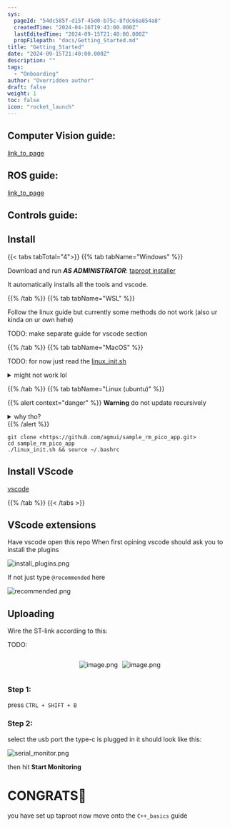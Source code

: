 ```yaml
---
sys:
  pageId: "54dc585f-d15f-45d0-b75c-8fdc66a854a8"
  createdTime: "2024-04-16T19:43:00.000Z"
  lastEditedTime: "2024-09-15T21:40:00.000Z"
  propFilepath: "docs/Getting_Started.md"
title: "Getting_Started"
date: "2024-09-15T21:40:00.000Z"
description: ""
tags:
  - "Onboarding"
author: "Overridden author"
draft: false
weight: 1
toc: false
icon: "rocket_launch"
---
```


## Computer Vision guide:

[link_to_page](86d45bc0-388b-4d26-8848-44f255f73d0e)

## ROS guide:

[link_to_page](3c76c1de-ec8f-46d6-8b0a-294005edc2d5)

## Controls guide:

## Install

{{< tabs tabTotal="4">}}
{{% tab tabName="Windows" %}}

Download and run _**AS ADMINISTRATOR**_: [taproot installer](https://github.com/Thornbots/TeachingFreshies/releases/tag/1.0)

It automatically installs all the tools and vscode.

{{% /tab %}}
{{% tab tabName="WSL" %}}

Follow the linux guide but currently some methods do not work (also ur kinda on ur own hehe)

TODO: make separate guide for vscode section

{{% /tab %}}
{{% tab tabName="MacOS" %}}

TODO: for now just read the [linux_init.sh](https://github.com/agmui/sample_rm_pico_app/blob/main/linux_init.sh)

<details>
<summary>might not work lol</summary>

`brew install libusb pkg-config`

Next install: [vscode](https://code.visualstudio.com/Download)

</details>

{{% /tab %}}
{{% tab tabName="Linux (ubuntu)" %}}

{{% alert context="danger" %}}
**Warning** do not update recursively
<details>
<summary>why tho?</summary>
There are some submodules that may go on for a while (like tinyusb) and I highly
recommend you don't need to get them.
If you want to see what submodules I update just look in `linux_init.sh`
</details>
{{% /alert %}}

```shell
git clone <https://github.com/agmui/sample_rm_pico_app.git>
cd sample_rm_pico_app
./linux_init.sh && source ~/.bashrc
```

## Install VScode

[vscode](https://code.visualstudio.com/Download)

{{% /tab %}}
{{< /tabs >}}

## VScode extensions

Have vscode open this repo
When first opining vscode should ask you to install the plugins

![install_plugins.png](https://prod-files-secure.s3.us-west-2.amazonaws.com/d518164a-d88e-44d1-a4ee-3adb3bd8bce0/89bd30f0-1825-4e77-867b-0a41ce370880/install_plugins.png?X-Amz-Algorithm=AWS4-HMAC-SHA256&X-Amz-Content-Sha256=UNSIGNED-PAYLOAD&X-Amz-Credential=ASIAZI2LB466ZPOUVT57%2F20250215%2Fus-west-2%2Fs3%2Faws4_request&X-Amz-Date=20250215T200703Z&X-Amz-Expires=3600&X-Amz-Security-Token=IQoJb3JpZ2luX2VjECQaCXVzLXdlc3QtMiJIMEYCIQD2Wv%2BUjmHekyYfXhHymXNfKIDyii17JoCj1KM%2BRMmQwAIhANUSnoOWV%2BAbLII2z%2B1ITG5VSzTGMepA8%2B94RwaVq1NgKv8DCE0QABoMNjM3NDIzMTgzODA1Igx%2FFoKqFci7FyORmykq3AMWwBU6MYBxbUo9ieQlrLBgzFQpEtwTEpTB0qjfPf0bCQ8SvLTiSGL2aMQTwnjxzG9INzb%2BSp7qHMcsyYTUA0vGUzLlaLcH3tPZLACsgTRf1vTLSQnP65nmd3wSy3olVKx1AZbQolQy3lagepMLsiQWonatPA12vH%2F%2BC6gBPT9Eh1Aina6hC%2BXbtFex3oTd50Jfl038yJY5viwQtLFlokeA5MxnOlemj3PWSWyoqdVX%2FB8cjUCW1qfaacIYrrZOctu7%2FWK%2Bnxn4AkRGzPWHmlEZb8L2HRjmt5glqoe4fyvbi6XO3KHEnLzVHnrZQFVV3DityDpKU4KJgb9mP5rZ50vGojpoPSsna97yGlZa530TRxUiz7wVFu9u7HEX%2BnmC1s%2Fde74AJtXv5%2BRI%2BNLCu7TKCRpINIRwv5SQvebGPAJtx%2BiNsf2EU67ZYco40MdiAihpSh2oRXUXoFgFX%2Fs6L4G12WdpXph%2BEB9szMncdQn%2BxT%2FmtohDHutWK%2Fou2QOH8OA%2Bi14O%2FC%2FdxZp0c0aR5diirKWOCW2LM9vmPMJ6oDQqHEkbYT8qC3PFRUJDFd9ZX9ykoe2VFJw3HcHllbpkg9mJRWYSlD0PEEE%2B86cpOXCZUhLimRxrz6jTBv9CxzCN2cO9BjqkAR6KRhdL6TapSGvokSf55jh7tCCqvlF2yuc48cq%2BALE%2FB0NSX84682mpL2ahwpeLx41gX1GkAQ7o4yWEsMYW8cysx1C%2BfPAuafi%2BFMZWKf1OKAiqmY8hyUbBS%2BmV6v4rsgvwZ18oSeG3HMBtYHw4pyiwO33%2B37vfhxBwNUBaSXakO5myqTclCVuz7edLQnXVO4hAsgnQD4iCNtlsZVmX250V5DCN&X-Amz-Signature=d6ddbd1f2f5c139c5fe911fbcad1579e13593c575cf808e89fe7092fef582cb9&X-Amz-SignedHeaders=host&x-id=GetObject)

If not just type `@recommended` here  

![recommended.png](https://prod-files-secure.s3.us-west-2.amazonaws.com/d518164a-d88e-44d1-a4ee-3adb3bd8bce0/61e661e9-5d85-4dfc-be0d-8d2097a5e793/recommended.png?X-Amz-Algorithm=AWS4-HMAC-SHA256&X-Amz-Content-Sha256=UNSIGNED-PAYLOAD&X-Amz-Credential=ASIAZI2LB466ZPOUVT57%2F20250215%2Fus-west-2%2Fs3%2Faws4_request&X-Amz-Date=20250215T200703Z&X-Amz-Expires=3600&X-Amz-Security-Token=IQoJb3JpZ2luX2VjECQaCXVzLXdlc3QtMiJIMEYCIQD2Wv%2BUjmHekyYfXhHymXNfKIDyii17JoCj1KM%2BRMmQwAIhANUSnoOWV%2BAbLII2z%2B1ITG5VSzTGMepA8%2B94RwaVq1NgKv8DCE0QABoMNjM3NDIzMTgzODA1Igx%2FFoKqFci7FyORmykq3AMWwBU6MYBxbUo9ieQlrLBgzFQpEtwTEpTB0qjfPf0bCQ8SvLTiSGL2aMQTwnjxzG9INzb%2BSp7qHMcsyYTUA0vGUzLlaLcH3tPZLACsgTRf1vTLSQnP65nmd3wSy3olVKx1AZbQolQy3lagepMLsiQWonatPA12vH%2F%2BC6gBPT9Eh1Aina6hC%2BXbtFex3oTd50Jfl038yJY5viwQtLFlokeA5MxnOlemj3PWSWyoqdVX%2FB8cjUCW1qfaacIYrrZOctu7%2FWK%2Bnxn4AkRGzPWHmlEZb8L2HRjmt5glqoe4fyvbi6XO3KHEnLzVHnrZQFVV3DityDpKU4KJgb9mP5rZ50vGojpoPSsna97yGlZa530TRxUiz7wVFu9u7HEX%2BnmC1s%2Fde74AJtXv5%2BRI%2BNLCu7TKCRpINIRwv5SQvebGPAJtx%2BiNsf2EU67ZYco40MdiAihpSh2oRXUXoFgFX%2Fs6L4G12WdpXph%2BEB9szMncdQn%2BxT%2FmtohDHutWK%2Fou2QOH8OA%2Bi14O%2FC%2FdxZp0c0aR5diirKWOCW2LM9vmPMJ6oDQqHEkbYT8qC3PFRUJDFd9ZX9ykoe2VFJw3HcHllbpkg9mJRWYSlD0PEEE%2B86cpOXCZUhLimRxrz6jTBv9CxzCN2cO9BjqkAR6KRhdL6TapSGvokSf55jh7tCCqvlF2yuc48cq%2BALE%2FB0NSX84682mpL2ahwpeLx41gX1GkAQ7o4yWEsMYW8cysx1C%2BfPAuafi%2BFMZWKf1OKAiqmY8hyUbBS%2BmV6v4rsgvwZ18oSeG3HMBtYHw4pyiwO33%2B37vfhxBwNUBaSXakO5myqTclCVuz7edLQnXVO4hAsgnQD4iCNtlsZVmX250V5DCN&X-Amz-Signature=a362c53de358d757a99cb6dc73e43d1aa4ed15e644108dc9352a2adfeb1be101&X-Amz-SignedHeaders=host&x-id=GetObject)

## Uploading

Wire the ST-link according to this:

TODO:

<div style="display: flex;flex-direction: row; column-gap:10px; max-width: 630px;justify-content: center;">
<div>

![image.png](https://prod-files-secure.s3.us-west-2.amazonaws.com/d518164a-d88e-44d1-a4ee-3adb3bd8bce0/210ecb78-1116-4d7b-b9b7-2292f66fa2c2/image.png?X-Amz-Algorithm=AWS4-HMAC-SHA256&X-Amz-Content-Sha256=UNSIGNED-PAYLOAD&X-Amz-Credential=ASIAZI2LB466YPA6AXSK%2F20250215%2Fus-west-2%2Fs3%2Faws4_request&X-Amz-Date=20250215T200705Z&X-Amz-Expires=3600&X-Amz-Security-Token=IQoJb3JpZ2luX2VjECQaCXVzLXdlc3QtMiJIMEYCIQCZc8vsYoa%2BIQ82QAv3nmiKAtyDtqX%2Fi0gZWH7bfr%2BjAgIhAO6gxnJ27ACnaqM5Pf5cegx%2FpeyzpyC0U4QdPWhj7wV6Kv8DCE0QABoMNjM3NDIzMTgzODA1Igyv2KuQnoLWIHXSXcAq3AMfXWqghxEgDP6BsCvd1iAIaUDPWo50WzgI5OQRZ7UEi%2BKDEhC96SVQaFf6bz78a69zXw8xUFfNzggBp%2FYxPSbre3IrpQ7VmabIgHWqJDXZF0rVsevy6gQM02uqtWNNSBcn%2FUqgrm%2FRU6jZty0s%2FaKDSH4PbcD8%2BCvPpkb1xDOt7OokDwugZO0hoAzkNGPB2f3cI71qvbBOWRmdSd39g7O8rq6VTKVAbKlTpqv0CGlNpDLyuHeZgyW8qNr71kRALzjbgC4d6ZrGicgSdZgELbFduA9k6S6thuR9l%2F7B9%2BB7BJe3FP96Z6Xp7NJG02yLFN4e7UEB%2B4%2FPa4YpMzpdVftUTELsMce71xpYyPj2djzAre0ZvwoJg%2BGqhc5arprh%2BM2o1PqXUOsEVxUHwpSiMIfHH4tv7O6mlNlosSiNGrM4vSpmbJsYrF5C4bb4NuejjlOSsU%2FPTmvNXfZGOO3ROflaodATtBlzYjaxV%2FHn5QraZ1BM2sn1B34igqj3BwUMEtVoC6MvBAeQOoAN6TIGLXBAzlc10qhIYZuxhiO45u1NCmBjAOG7aJuqsCotyGvS60Xof%2BulTSJlxuFzIZCQiO38XCEfX3hIBXXY2h0CoX%2BgxNpxDjWZRk09oZtDTTCe2cO9BjqkAVNQ%2BQDK6k8dcyCd%2FyxQK58OAAFjmVHVZGo5oQj6wvTugPE8gcoGAwyuXxXf9OYtMNqQJWef0StfawiPK8c385SpiID1wZfEm7q9Q6IF7UQRgT8SiCx5vDTs78sETwyEkiXFdEjqQJ9LER2SCZQ2LpCgx7zbWNVeEeAU1jcAH3SvTixdl%2B1fjklWA%2BuOvFfBy9Zd%2BN%2Ft0CJTFn2rFv6sD4WyNJTR&X-Amz-Signature=c0fe3241e4d4478cc902afde6b3c9a2a95d243c6f4ea79caadd03992f1d20c16&X-Amz-SignedHeaders=host&x-id=GetObject)

</div>
<div>

![image.png](https://prod-files-secure.s3.us-west-2.amazonaws.com/d518164a-d88e-44d1-a4ee-3adb3bd8bce0/33a0fd0f-8ca6-4a86-8e09-26e95ded1fff/image.png?X-Amz-Algorithm=AWS4-HMAC-SHA256&X-Amz-Content-Sha256=UNSIGNED-PAYLOAD&X-Amz-Credential=ASIAZI2LB466564W556S%2F20250215%2Fus-west-2%2Fs3%2Faws4_request&X-Amz-Date=20250215T200705Z&X-Amz-Expires=3600&X-Amz-Security-Token=IQoJb3JpZ2luX2VjECQaCXVzLXdlc3QtMiJGMEQCIE6QbxhVWJejTg%2BLhwi5p1hMbdOi4%2BM1CFLN%2B5JotyLkAiBVm4hidbVnQwVddCvo5uLhwT4Y5ipMevN1KhX%2BIZVVsir%2FAwhNEAAaDDYzNzQyMzE4MzgwNSIMK7HBcswjyKb%2Fx76yKtwDSg1KFoXiCRXyJM6Mw3VrRm712pSKXXDjUh3rCu3sqPysC2w4ETV66KU%2FN636fHPDadYG3wYY2hP0U2Vsa3VUT0wgJNu76bzKbzX6uPT1wu0q21R1Jmnza%2FgNT1p2uTc%2Fz2TrdAEmQhg4p32ayOPKUDJw0EPdHHCsicj2c2neZ1itlziismWQu5XPhjInQ%2BTGG6HoltlCpX3%2BiX386yK0sLuuJqYWXbFYCFss%2Bgm3ZaROIrHX00hOmZ0tDzciFgsdDwNes%2B%2FT96%2FdUV3d%2Fp6tJ%2FVqPagFNEs3mOvmngDgveVigGAz3Aaw35xGNYBcyZl8bhKtbN56j5VFc0OrRGbzVsU%2Fy8AkXjTbBKmsjVN9qZBI0%2B0zYhS64mmnKrGfSmu49O%2BGK6rtGep5NojrCdA6S%2FPx64YQLtT47WEemrlZem%2F6vJrWwXk9EwVJd6LikLOHnTCtO2bBaNfdcyd5AcVj0lq%2FhGQXosQFYk4saajfmtZhaFgc2N5Oauw%2BsVgH61E4uk5HxvG3h67LP8XdK60jCqcX%2BTJrUfsdP4pP56RynzPyLIeZqcbp3dgEYDP1AzqQWlul9V4j1yWdqeqAEQHJD8VpYlpGG0MeDHiKj7Bi5a1ZZi7ARe4wZ2MqIlkwjdnDvQY6pgEAw%2BsZ0o8IPxwKlO2nE4XYMfwwMyL9JzpDQwJHVbx0vDTlmMBdBa9Rb5HaGVQmyp60%2BLJFB3tOASPe%2Ffo6u%2B8c3GKhU1NlyHUARTujcVxQB4WN6u7p%2BrfIBh7ghY%2FDOZ0Ybglli6cxjVTSVZW8kDDueC4PgQDlUfJooqyE9KZDPsq2MG3H3Jz%2FPMXnBcvyFR9KeU8MG4XYJVmIypD8VtRWmWSGyGH5&X-Amz-Signature=ab8a39e907e4187b8d6462c8072cbf71ed30f9c6e344fd2e26a5117baf282ab4&X-Amz-SignedHeaders=host&x-id=GetObject)

</div>
</div>

### Step 1:

press `CTRL + SHIFT + B`

### Step 2:

select the usb port the type-c is plugged in it should look like this:

![serial_monitor.png](https://prod-files-secure.s3.us-west-2.amazonaws.com/d518164a-d88e-44d1-a4ee-3adb3bd8bce0/f03f4774-05d4-4393-b6a0-d5efb6d315ab/serial_monitor.png?X-Amz-Algorithm=AWS4-HMAC-SHA256&X-Amz-Content-Sha256=UNSIGNED-PAYLOAD&X-Amz-Credential=ASIAZI2LB466ZPOUVT57%2F20250215%2Fus-west-2%2Fs3%2Faws4_request&X-Amz-Date=20250215T200703Z&X-Amz-Expires=3600&X-Amz-Security-Token=IQoJb3JpZ2luX2VjECQaCXVzLXdlc3QtMiJIMEYCIQD2Wv%2BUjmHekyYfXhHymXNfKIDyii17JoCj1KM%2BRMmQwAIhANUSnoOWV%2BAbLII2z%2B1ITG5VSzTGMepA8%2B94RwaVq1NgKv8DCE0QABoMNjM3NDIzMTgzODA1Igx%2FFoKqFci7FyORmykq3AMWwBU6MYBxbUo9ieQlrLBgzFQpEtwTEpTB0qjfPf0bCQ8SvLTiSGL2aMQTwnjxzG9INzb%2BSp7qHMcsyYTUA0vGUzLlaLcH3tPZLACsgTRf1vTLSQnP65nmd3wSy3olVKx1AZbQolQy3lagepMLsiQWonatPA12vH%2F%2BC6gBPT9Eh1Aina6hC%2BXbtFex3oTd50Jfl038yJY5viwQtLFlokeA5MxnOlemj3PWSWyoqdVX%2FB8cjUCW1qfaacIYrrZOctu7%2FWK%2Bnxn4AkRGzPWHmlEZb8L2HRjmt5glqoe4fyvbi6XO3KHEnLzVHnrZQFVV3DityDpKU4KJgb9mP5rZ50vGojpoPSsna97yGlZa530TRxUiz7wVFu9u7HEX%2BnmC1s%2Fde74AJtXv5%2BRI%2BNLCu7TKCRpINIRwv5SQvebGPAJtx%2BiNsf2EU67ZYco40MdiAihpSh2oRXUXoFgFX%2Fs6L4G12WdpXph%2BEB9szMncdQn%2BxT%2FmtohDHutWK%2Fou2QOH8OA%2Bi14O%2FC%2FdxZp0c0aR5diirKWOCW2LM9vmPMJ6oDQqHEkbYT8qC3PFRUJDFd9ZX9ykoe2VFJw3HcHllbpkg9mJRWYSlD0PEEE%2B86cpOXCZUhLimRxrz6jTBv9CxzCN2cO9BjqkAR6KRhdL6TapSGvokSf55jh7tCCqvlF2yuc48cq%2BALE%2FB0NSX84682mpL2ahwpeLx41gX1GkAQ7o4yWEsMYW8cysx1C%2BfPAuafi%2BFMZWKf1OKAiqmY8hyUbBS%2BmV6v4rsgvwZ18oSeG3HMBtYHw4pyiwO33%2B37vfhxBwNUBaSXakO5myqTclCVuz7edLQnXVO4hAsgnQD4iCNtlsZVmX250V5DCN&X-Amz-Signature=95d7f7ef11d7b5521126decbf73f3f0bad71bf3c62ee847884d5c4444b12712a&X-Amz-SignedHeaders=host&x-id=GetObject)

then hit **Start Monitoring**

# CONGRATS🎉

you have set up taproot now move onto the `C++_basics` guide
